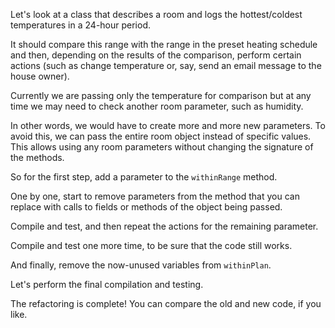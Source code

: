 Let's look at a class that describes a room and logs the hottest/coldest temperatures in a 24-hour period.

It should compare this range with the range in the preset heating schedule and then, depending on the results of the comparison, perform certain actions (such as change temperature or, say, send an email message to the house owner).

Currently we are passing only the temperature for comparison but at any time we may need to check another room parameter, such as humidity.

In other words, we would have to create more and more new parameters. To avoid this, we can pass the entire room object instead of specific values. This allows using any room parameters without changing the signature of the methods.

So for the first step, add a parameter to the <code>withinRange</code> method.

One by one, start to remove parameters from the method that you can replace with calls to fields or methods of the object being passed.

Compile and test, and then repeat the actions for the remaining parameter.

Compile and test one more time, to be sure that the code still works.

And finally, remove the now-unused variables from <code>withinPlan</code>.

Let's perform the final compilation and testing.

The refactoring is complete! You can compare the old and new code, if you like.